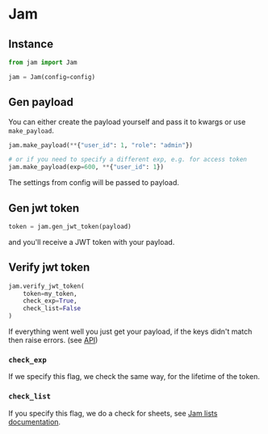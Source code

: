 # Jam

## Instance

```python
from jam import Jam

jam = Jam(config=config)
```

## Gen payload

You can either create the payload yourself and pass it to kwargs or use `make_payload`.
```python
jam.make_payload(**{"user_id": 1, "role": "admin"})

# or if you need to specify a different exp, e.g. for access token
jam.make_payload(exp=600, **{"user_id": 1})
```
The settings from config will be passed to payload.

## Gen jwt token

```python
token = jam.gen_jwt_token(payload)
```
and you'll receive a JWT token with your payload.

## Verify jwt token

```python
jam.verify_jwt_token(
    token=my_token,
    check_exp=True,
    check_list=False
)
```

If everything went well you just get your payload, if the keys didn't match then raise errors.
(see [API](../api/instance.md#jam.instance.Jam.verify_jwt_token))

### `check_exp`
If we specify this flag, we check the same way, for the lifetime of the token.

### `check_list`
If you specify this flag, we do a check for sheets, see [Jam lists documentation](lists/what.md).